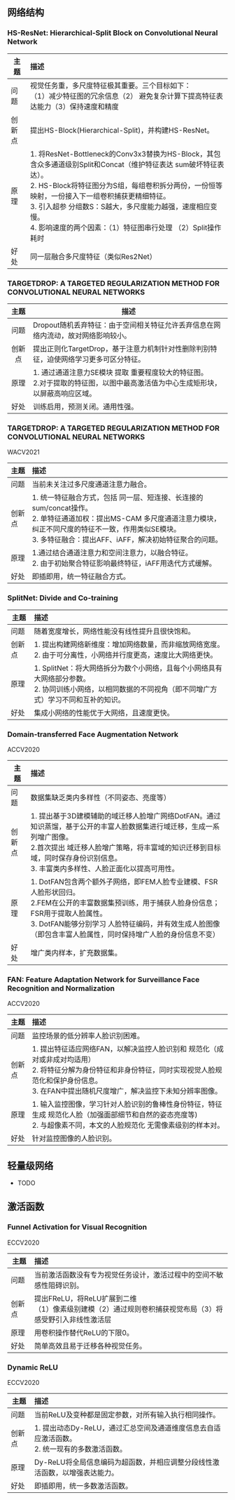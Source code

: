 ## 网络结构

### HS-ResNet: Hierarchical-Split Block on Convolutional Neural Network

| 主题   | 描述                                                         |
| ------ | :----------------------------------------------------------- |
| 问题   | 视觉任务重，多尺度特征极其重要。三个目标如下：<br/>（1）减少特征图的冗余信息（2） 避免复杂计算下提高特征表达能力（3）保持速度和精度 |
| 创新点 | 提出HS-Block(Hierarchical-Split)，并构建HS-ResNet。          |
| 原理   | 1. 将ResNet-Bottleneck的Conv3x3替换为HS-Block，其包含众多通道级别Split和Concat（维护特征表达   sum破坏特征表达）。 <br>2. HS-Block将特征图分为S组，每组卷积拆分两份，一份恒等映射，一份接入下一组卷积捕获更精细特征。 <br/>3. 引入超参 分组数S：S越大，多尺度能力越强，速度相应变慢。 <br>4. 影响速度的两个因素：（1）特征图串行处理 （2）Split操作耗时 |
| 好处   | 同一层融合多尺度特征（类似Res2Net）                          |

### TARGETDROP: A TARGETED REGULARIZATION METHOD FOR CONVOLUTIONAL NEURAL NETWORKS

|  主题  | 描述                                                         |
| :----: | ------------------------------------------------------------ |
|  问题  | Dropout随机丢弃特征：由于空间相关特征允许丢弃信息在网络内流动，故对网络影响较小。 |
| 创新点 | 提出正则化TargetDrop，基于注意力机制针对性删除判别特征，迫使网络学习更多可区分特征。 |
|  原理  | 1. 通过通道注意力SE模块 提取 重要程度较大的特征图。 <br/>2.对于提取的特征图，以图中最高激活值为中心生成矩形块，以屏蔽高响应区域。 |
|  好处  | 训练启用，预测关闭。通用性强。                               |

### TARGETDROP: A TARGETED REGULARIZATION METHOD FOR CONVOLUTIONAL NEURAL NETWORKS

WACV2021

| 主题   | 描述                                                         |
| ------ | :----------------------------------------------------------- |
| 问题   | 当前未关注过多尺度通道注意力融合。                           |
| 创新点 | 1. 统一特征融合方式，包括 同一层、短连接、长连接的sum/concat操作。<br/>2. 单特征通道加权：提出MS-CAM 多尺度通道注意力模块，纠正不同尺度的特征不一致，作用类似SE模块。<br/>3. 多特征融合：提出AFF、iAFF，解决初始特征聚合的问题。 |
| 原理   | 1.通过结合通道注意力和空间注意力，以融合特征。<br/>2. 由于初始聚合特征影响最终特征，iAFF用迭代方式缓解。 |
| 好处   | 即插即用，统一特征融合方式。                                 |

### SplitNet: Divide and Co-training

| 主题   | 描述                                                         |
| ------ | :----------------------------------------------------------- |
| 问题   | 随着宽度增长，网络性能没有线性提升且很快饱和。               |
| 创新点 | 1. 提出构建网络新维度：增加网络数量，而非缩放网络宽度。<br/>2. 由于可分离性，小网络并行度更高，速度比大网络更快。 |
| 原理   | 1. SplitNet：将大网络拆分为数个小网络，且每个小网络具有大网络部分参数。<br/>2. 协同训练小网络，以相同数据的不同视角（即不同增广方式）学习不同和互补的知识。 |
| 好处   | 集成小网络的性能优于大网络，且速度更快。                     |

### Domain-transferred Face Augmentation Network

ACCV2020

| 主题   | 描述                                                         |
| ------ | :----------------------------------------------------------- |
| 问题   | 数据集缺乏类内多样性（不同姿态、亮度等）                     |
| 创新点 | 1. 提出基于3D建模辅助的域迁移人脸增广网络DotFAN。通过知识蒸馏，基于公开的丰富人脸数据集进行域迁移，生成一系列增广图像。<br/>2.首次提出 域迁移人脸增广策略，将丰富域的知识迁移到目标域，同时保存身份识别信息。<br/>3. 丰富类内多样性、人脸正面化以提高可用性。 |
| 原理   | 1. DotFAN包含两个额外子网络，即FEM人脸专业建模、FSR人脸形状回归。<br/>2.FEM在公开的丰富数据集预训练，用于捕获人脸身份信息；FSR用于提取人脸属性。<br/>3. DotFAN能够分别学习 人脸特征编码，并有效生成人脸图像（即包含丰富人脸属性，同时保持增广人脸的身份信息不变） |
| 好处   | 增广类内样本，扩充数据集。                                   |

### FAN: Feature Adaptation Network for Surveillance Face Recognition and Normalization

ACCV2020

| 主题   | 描述                                                         |
| ------ | :----------------------------------------------------------- |
| 问题   | 监控场景的低分辨率人脸识别困难。                             |
| 创新点 | 1. 提出特征适应网络FAN，以解决监控人脸识别和 规范化（成对或非成对均适用）<br/>2. 将特征分解为身份特征和非身份特征，同时实现视觉人脸规范化和保护身份信息。<br/>3. 在FAN中提出随机尺度增广，解决监控下未知分辨率图像。 |
| 原理   | 1. 输入监控图像，学习针对人脸识别的鲁棒性身份特征，特征生成 规范化人脸（加强面部细节和自然的姿态亮度等) <br/>2. 与超像素不同，本文的人脸规范化 无需像素级别的样本对。 |
| 好处   | 针对监控图像的人脸识别。                                     |

## 轻量级网络

- TODO





## 激活函数

### Funnel Activation for Visual Recognition

ECCV2020	

| 主题   | 描述                                                         |
| ------ | :----------------------------------------------------------- |
| 问题   | 当前激活函数没有专为视觉任务设计，激活过程中的空间不敏感性阻碍识别。 |
| 创新点 | 提出FReLU，将ReLU扩展到二维<br/>（1）像素级别建模（2）通过规则卷积捕获视觉布局（3）将感受野引入非线性激活层 |
| 原理   | 用卷积操作替代ReLU的下限0。                                  |
| 好处   | 简单高效且易于迁移各种视觉任务。                             |

### Dynamic ReLU

ECCV2020

| 主题   | 描述                                                         |
| ------ | :----------------------------------------------------------- |
| 问题   | 当前ReLU及变种都是固定参数，对所有输入执行相同操作。         |
| 创新点 | 1. 提出动态Dy-ReLU，通过汇总空间及通道维度信息去自适应激活函数。<br/>2.  统一现有的多数激活函数。 |
| 原理   | Dy-ReLU将全局信息编码为超函数，并相应调整分段线性激活函数，以增强表达能力。 |
| 好处   | 即插即用，统一多数激活函数。                                 |

### 